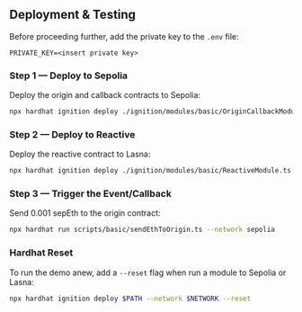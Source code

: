 ## Deployment & Testing

Before proceeding further, add the private key to the `.env` file:

```env
PRIVATE_KEY=<insert private key>
```

### Step 1 — Deploy to Sepolia

Deploy the origin and callback contracts to Sepolia:

```bash
npx hardhat ignition deploy ./ignition/modules/basic/OriginCallbackModule.ts --network sepolia
```

### Step 2 — Deploy to Reactive

Deploy the reactive contract to Lasna:

```bash
npx hardhat ignition deploy ./ignition/modules/basic/ReactiveModule.ts --network lasna
```

### Step 3 — Trigger the Event/Callback

Send 0.001 sepEth to the origin contract:

```bash
npx hardhat run scripts/basic/sendEthToOrigin.ts --network sepolia
```

### Hardhat Reset

To run the demo anew, add a `--reset` flag when run a module to Sepolia or Lasna:

```bash
npx hardhat ignition deploy $PATH --network $NETWORK --reset
```